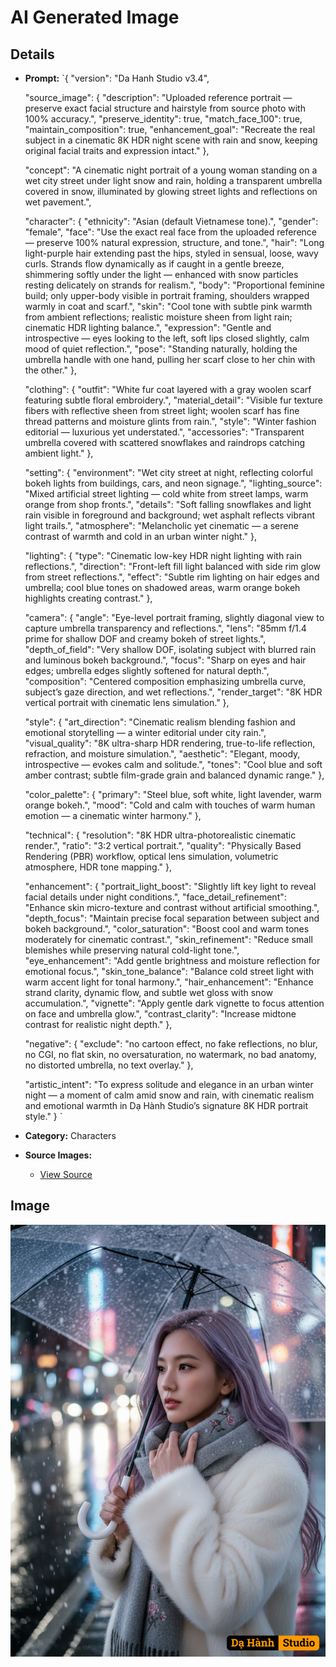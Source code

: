 # AI Generated Image

## Details
- **Prompt:** `{
  "version": "Da Hanh Studio v3.4",

  "source_image": {
    "description": "Uploaded reference portrait — preserve exact facial structure and hairstyle from source photo with 100% accuracy.",
    "preserve_identity": true,
    "match_face_100": true,
    "maintain_composition": true,
    "enhancement_goal": "Recreate the real subject in a cinematic 8K HDR night scene with rain and snow, keeping original facial traits and expression intact."
  },

  "concept": "A cinematic night portrait of a young woman standing on a wet city street under light snow and rain, holding a transparent umbrella covered in snow, illuminated by glowing street lights and reflections on wet pavement.",

  "character": {
    "ethnicity": "Asian (default Vietnamese tone).",
    "gender": "female",
    "face": "Use the exact real face from the uploaded reference — preserve 100% natural expression, structure, and tone.",
    "hair": "Long light-purple hair extending past the hips, styled in sensual, loose, wavy curls. Strands flow dynamically as if caught in a gentle breeze, shimmering softly under the light — enhanced with snow particles resting delicately on strands for realism.",
    "body": "Proportional feminine build; only upper-body visible in portrait framing, shoulders wrapped warmly in coat and scarf.",
    "skin": "Cool tone with subtle pink warmth from ambient reflections; realistic moisture sheen from light rain; cinematic HDR lighting balance.",
    "expression": "Gentle and introspective — eyes looking to the left, soft lips closed slightly, calm mood of quiet reflection.",
    "pose": "Standing naturally, holding the umbrella handle with one hand, pulling her scarf close to her chin with the other."
  },

  "clothing": {
    "outfit": "White fur coat layered with a gray woolen scarf featuring subtle floral embroidery.",
    "material_detail": "Visible fur texture fibers with reflective sheen from street light; woolen scarf has fine thread patterns and moisture glints from rain.",
    "style": "Winter fashion editorial — luxurious yet understated.",
    "accessories": "Transparent umbrella covered with scattered snowflakes and raindrops catching ambient light."
  },

  "setting": {
    "environment": "Wet city street at night, reflecting colorful bokeh lights from buildings, cars, and neon signage.",
    "lighting_source": "Mixed artificial street lighting — cold white from street lamps, warm orange from shop fronts.",
    "details": "Soft falling snowflakes and light rain visible in foreground and background; wet asphalt reflects vibrant light trails.",
    "atmosphere": "Melancholic yet cinematic — a serene contrast of warmth and cold in an urban winter night."
  },

  "lighting": {
    "type": "Cinematic low-key HDR night lighting with rain reflections.",
    "direction": "Front-left fill light balanced with side rim glow from street reflections.",
    "effect": "Subtle rim lighting on hair edges and umbrella; cool blue tones on shadowed areas, warm orange bokeh highlights creating contrast."
  },

  "camera": {
    "angle": "Eye-level portrait framing, slightly diagonal view to capture umbrella transparency and reflections.",
    "lens": "85mm f/1.4 prime for shallow DOF and creamy bokeh of street lights.",
    "depth_of_field": "Very shallow DOF, isolating subject with blurred rain and luminous bokeh background.",
    "focus": "Sharp on eyes and hair edges; umbrella edges slightly softened for natural depth.",
    "composition": "Centered composition emphasizing umbrella curve, subject’s gaze direction, and wet reflections.",
    "render_target": "8K HDR vertical portrait with cinematic lens simulation."
  },

  "style": {
    "art_direction": "Cinematic realism blending fashion and emotional storytelling — a winter editorial under city rain.",
    "visual_quality": "8K ultra-sharp HDR rendering, true-to-life reflection, refraction, and moisture simulation.",
    "aesthetic": "Elegant, moody, introspective — evokes calm and solitude.",
    "tones": "Cool blue and soft amber contrast; subtle film-grade grain and balanced dynamic range."
  },

  "color_palette": {
    "primary": "Steel blue, soft white, light lavender, warm orange bokeh.",
    "mood": "Cold and calm with touches of warm human emotion — a cinematic winter harmony."
  },

  "technical": {
    "resolution": "8K HDR ultra-photorealistic cinematic render.",
    "ratio": "3:2 vertical portrait.",
    "quality": "Physically Based Rendering (PBR) workflow, optical lens simulation, volumetric atmosphere, HDR tone mapping."
  },

  "enhancement": {
    "portrait_light_boost": "Slightly lift key light to reveal facial details under night conditions.",
    "face_detail_refinement": "Enhance skin micro-texture and contrast without artificial smoothing.",
    "depth_focus": "Maintain precise focal separation between subject and bokeh background.",
    "color_saturation": "Boost cool and warm tones moderately for cinematic contrast.",
    "skin_refinement": "Reduce small blemishes while preserving natural cold-light tone.",
    "eye_enhancement": "Add gentle brightness and moisture reflection for emotional focus.",
    "skin_tone_balance": "Balance cold street light with warm accent light for tonal harmony.",
    "hair_enhancement": "Enhance strand clarity, dynamic flow, and subtle wet gloss with snow accumulation.",
    "vignette": "Apply gentle dark vignette to focus attention on face and umbrella glow.",
    "contrast_clarity": "Increase midtone contrast for realistic night depth."
  },

  "negative": {
    "exclude": "no cartoon effect, no fake reflections, no blur, no CGI, no flat skin, no oversaturation, no watermark, no bad anatomy, no distorted umbrella, no text overlay."
  },

  "artistic_intent": "To express solitude and elegance in an urban winter night — a moment of calm amid snow and rain, with cinematic realism and emotional warmth in Dạ Hành Studio’s signature 8K HDR portrait style."
}
`
- **Category:** Characters
- **Source Images:**
  - [View Source](https://raw.githubusercontent.com/lenzcomvth/Somethings/main/Models/Female/Female3.jpg)

## Image
![AI Generated Image](./image-2025-10-22T06-28-23-818Z-fd6fb.png)